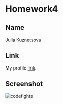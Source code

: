 # Homework4

## Name

Julia Kuznetsova


## Link

My profile [link](https://codefights.com/profile/juliakuznets/stats).


## Screenshot

![codefights](https://raw.githubusercontent.com/mos-polytech/2017/master/media/codefights.png)
